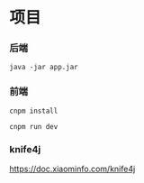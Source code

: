 # 项目

### 后端

```shell 
java -jar app.jar
```

### 前端

```shell 
cnpm install

cnpm run dev
```

### knife4j

https://doc.xiaominfo.com/knife4j
